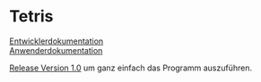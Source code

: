 # Tetris
[Entwicklerdokumentation](https://github.com/TK221/Tetris/blob/main/Dokumentation/Entwicklerdokumentation.md)\
[Anwenderdokumentation](https://github.com/TK221/Tetris/blob/main/Dokumentation/Anwenderdokumentation.md)

[Release Version 1.0](https://github.com/TK221/Tetris/releases/tag/1.0) um ganz einfach das Programm auszuführen.
